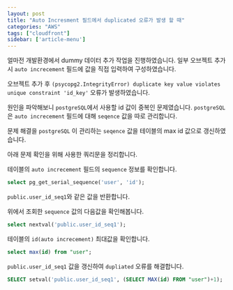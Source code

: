 ```yaml
---
layout: post
title: "Auto Incresment 필드에서 duplicated 오류가 발생 할 때"
categories: "AWS"
tags: ["cloudfront"]
sidebar: ['article-menu']
---
```


얼마전 개발환경에서 dummy 데이터 추가 작업을 진행하였습니다. 일부 오브젝트 추가시 `auto increcement` 필드에 값을 직접 입력하여 구성하였습니다.

오브젝트 추가 후 `(psycopg2.IntegrityError) duplicate key value violates unique constraint 'id_key'` 오류가 발생하였습니다.

원인을 파악해보니 `postgreSQL`에서 사용할 id 값이 중복인 문제였습니다. `postgreSQL`은 `auto increcement` 필드에 대해 `seqence` 값을 따로 관리합니다. 

문제 해결을  `postgreSQL` 이 관리하는 `seqence` 값을 테이블의 max id 값으로 갱신하였습니다.

아래 문제 확인을 위해 사용한 쿼리문을 정리합니다.


테이블의 `auto increcement` 필드의 `sequence` 정보를 확인합니다.
``` sql
select pg_get_serial_sequence('user', 'id');
```
`public.user_id_seq1`와 같은 값을 반환합니다.


위에서 조회한 `sequence` 값의 다음값을 확인해봅니다.
``` sql
select nextval('public.user_id_seq1');
```

테이블의 `id(auto increcement)` 최대값을 확인합니다.
``` sql
select max(id) from "user";
```

`public.user_id_seq1` 값을 갱신하여 `dupliated` 오류를 해결합니다.
``` sql
SELECT setval('public.user_id_seq1', (SELECT MAX(id) FROM "user")+1);
```
